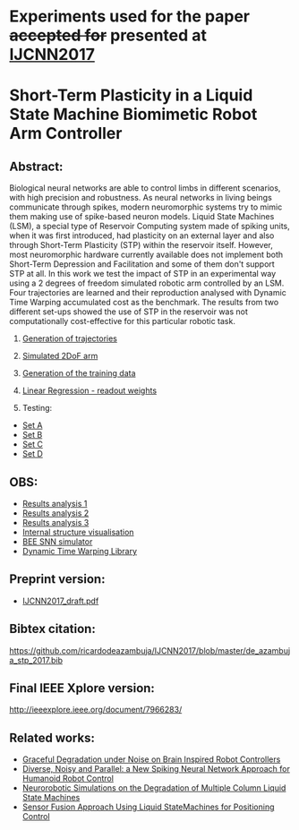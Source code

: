 # Experiments used for the paper ~~accepted for~~ presented at [IJCNN2017](http://www.ijcnn.org/)
# Short-Term Plasticity in a Liquid State Machine Biomimetic Robot Arm Controller

## Abstract:
Biological neural networks are able to control limbs in different scenarios, with high precision and robustness. As neural networks in living beings communicate through spikes, modern neuromorphic systems try to mimic them making use of spike-based neuron models. Liquid State Machines (LSM), a special type of Reservoir Computing system made of spiking units, when it was first introduced, had plasticity on an external layer and also through Short-Term Plasticity (STP) within the reservoir itself. However, most neuromorphic hardware currently available does not implement both Short-Term Depression and Facilitation and some of them don't support STP at all. In this work we test the impact of STP in an experimental way using a 2 degrees of freedom simulated robotic arm controlled by an LSM. Four trajectories are learned and their reproduction analysed with Dynamic Time Warping accumulated cost as the benchmark. The results from two different set-ups showed the use of STP in the reservoir was not computationally cost-effective for this particular robotic task.


1) [Generation of trajectories](https://github.com/ricardodeazambuja/IJCNN2017/blob/master/2DofArm_simulation_data_generator-figures.ipynb)

2) [Simulated 2DoF arm](https://github.com/ricardodeazambuja/IJCNN2017/blob/master/2DofArm_simulation_data_generator_and_physics.ipynb)

3) [Generation of the training data](https://github.com/ricardodeazambuja/IJCNN2017/blob/master/2DofArm_simulation-Main.ipynb)

4) [Linear Regression - readout weights](https://github.com/ricardodeazambuja/IJCNN2017/blob/master/2DofArm_simulation_linear_regression.ipynb)

5) Testing:
- [Set A](https://github.com/ricardodeazambuja/IJCNN2017/blob/master/2DofArm_simulation_testing_learned_readouts-A-STP_ON.ipynb)
- [Set B](https://github.com/ricardodeazambuja/IJCNN2017/blob/master/2DofArm_simulation_testing_learned_readouts-B-STP_OFF.ipynb)
- [Set C](https://github.com/ricardodeazambuja/IJCNN2017/blob/master/2DofArm_simulation_testing_learned_readouts-C-STP_ON.ipynb)
- [Set D](https://github.com/ricardodeazambuja/IJCNN2017/blob/master/2DofArm_simulation_testing_learned_readouts-D-STP_OFF.ipynb)


## OBS:  
- [Results analysis 1](https://github.com/ricardodeazambuja/IJCNN2017/blob/master/___2DofArm_simulation_testing_analysis.ipynb)
- [Results analysis 2](https://github.com/ricardodeazambuja/IJCNN2017/blob/master/___2DofArm_simulation_testing_learned_readouts-analysis-metric-individual-sets.ipynb)
- [Results analysis 3](https://github.com/ricardodeazambuja/IJCNN2017/blob/master/___2DofArm_simulation_testing_learned_readouts-analysis.ipynb)
- [Internal structure visualisation](https://github.com/ricardodeazambuja/IJCNN2017/blob/master/2DofArm_simulation_3D_printing_of_liquid_structure.ipynb)
- [BEE SNN simulator](https://github.com/ricardodeazambuja/BEE)
- [Dynamic Time Warping Library](https://github.com/ricardodeazambuja/DTW)

## Preprint version:  
- [IJCNN2017_draft.pdf](https://github.com/ricardodeazambuja/IJCNN2017/raw/master/IJCNN2017_draft.pdf)

## Bibtex citation:
https://github.com/ricardodeazambuja/IJCNN2017/blob/master/de_azambuja_stp_2017.bib

## Final IEEE Xplore version:  
http://ieeexplore.ieee.org/document/7966283/

## Related works:
- [Graceful Degradation under Noise on Brain Inspired Robot Controllers](https://github.com/ricardodeazambuja/ICONIP2016)
- [Diverse, Noisy and Parallel: a New Spiking Neural Network Approach for Humanoid Robot Control](https://github.com/ricardodeazambuja/IJCNN2016)
- [Neurorobotic Simulations on the Degradation of Multiple Column Liquid State Machines](https://github.com/ricardodeazambuja/IJCNN2017-2)
- [Sensor Fusion Approach Using Liquid StateMachines for Positioning Control](https://github.com/ricardodeazambuja/I2MTC2017-LSMFusion)



